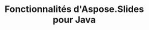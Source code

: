 ---
title: Fonctionnalités d'Aspose.Slides pour Java
type: docs
weight: 30
url: /java/aspose-slides-for-java-features/
---